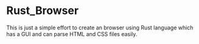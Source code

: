 # Rust_Browser
This is just a simple effort to create an browser using Rust language which has a GUI and can parse HTML and CSS files easily. 
